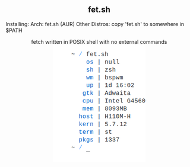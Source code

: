 <h2 align="center">fet.sh</h1>

Installing:
 Arch: fet.sh (AUR)
 Other Distros: copy 'fet.sh' to somewhere in $PATH

<div align="center">
fetch written in POSIX shell with no external commands
<br>
<img src="screenshot.png" width="250px">
</div>

